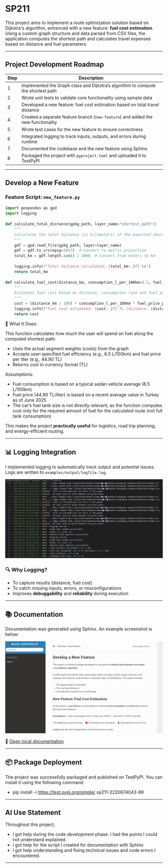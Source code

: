 # SP211

This project aims to implement a route optimization solution based on Dijkstra's algorithm, enhanced with a new feature: **fuel cost estimation**. Using a custom graph structure and data parsed from CSV files, the application computes the shortest path and calculates travel expenses based on distance and fuel parameters.

---

##  Project Development Roadmap

| Step | Description |
|------|-------------|
| 1 | Implemented the Graph class and Dijkstra’s algorithm to compute the shortest path |
| 2 | Wrote unit tests to validate core functionality using sample data |
| 3 | Developed a new feature: fuel cost estimation based on total travel distance |
| 4 | Created a separate feature branch (`new-feature`) and added the new functionality |
| 5 | Wrote test cases for the new feature to ensure correctness |
| 6 | Integrated logging to track inputs, outputs, and errors during runtime |
| 7 | Documented the codebase and the new feature using Sphinx |
| 8 | Packaged the project with `pyproject.toml` and uploaded it to TestPyPI |

---

## Develop a New Feature

### Feature Script: `new_feature.py`
```python
import geopandas as gpd
import logging

def calculate_total_distance(gpkg_path, layer_name="shortest_path"):
    """
    Calculates the total distance (in kilometers) of the exported shortest path.
    """
    gdf = gpd.read_file(gpkg_path, layer=layer_name)
    gdf = gdf.to_crs(epsg=3857)  # Convert to metric projection
    total_km = gdf.length.sum() / 1000  # Convert from meters to km

    logging.info(f"Total distance calculated: {total_km:.2f} km")
    return total_km

def calculate_fuel_cost(distance_km, consumption_l_per_100km=6.5, fuel_price_per_liter=44.90):
    """
    Estimates fuel cost based on distance, consumption rate and fuel price.
    """
    cost = (distance_km / 100) * consumption_l_per_100km * fuel_price_per_liter
    logging.info(f"Fuel cost estimated: {cost:.2f} TL (distance: {distance_km:.2f} km)")
    return cost
```

📌 What It Does:

This function calculates how much the user will spend on fuel along the computed shortest path:

- Uses the actual segment weights (costs) from the graph
- Accepts user-specified fuel efficiency (e.g., 6.5 L/100km) and fuel price per liter (e.g., 44.90 TL)
- Returns cost in currency format (TL)

Assumptions:
- Fuel consumption is based on a typical sedan vehicle average (6.5 L/100km)
- Fuel price (44.90 TL/liter) is based on a recent average value in Turkey as of June 2025
- The car’s fuel tank size is not directly relevant, as the function computes cost only for the required amount of fuel for the calculated route (not full tank consumption)

This makes the project **practically useful** for logistics, road trip planning, and energy-efficient routing.

---

## 📊 Logging Integration

I implemented logging to automatically track output and potential issues. Logs are written to `examples/output/logfile.log`.

![Logging Screenshot](img/logging.png)

### 🔍 Why Logging?
- To capture results (distance, fuel cost)
- To catch missing inputs, errors, or misconfigurations
- Improves **debuggability** and **reliability** during execution

---

## 📚 Documentation

Documentation was generated using Sphinx. An example screenshot is below:

![Documentation Screenshot](img/documentation.png)

🔗 [Open local documentation](C:/Users/User/OneDrive/Masaüstü/python-packaging-ruyabeste/docs/build/html/index.html)

---

## 📦 Package Deployment
The project was successfully packaged and published on TestPyPI. You can install it using the following command:
- pip install -i https://test.pypi.org/simple/ sp211-2220674043-89

---

##  AI Use Statement

Throughout this project;

- I got help during the code development phase. I had the points I could not understand explained.
- I got help for the script I created for documentation with Sphinx
- I got help understanding and fixing technical issues and code errors I encountered.



---

